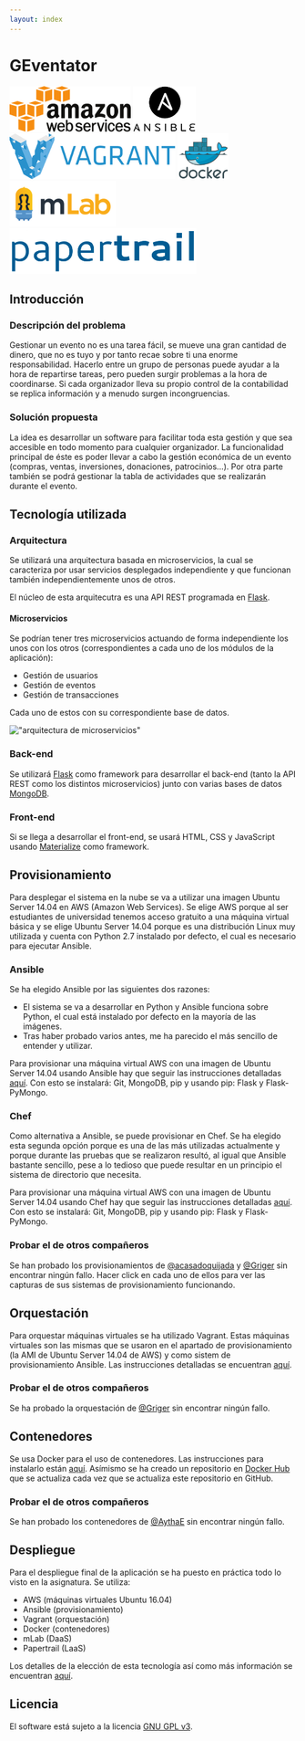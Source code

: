 ```yaml
---
layout: index
---
```


# GEventator

!["AWS"](img/tech/aws.png "AWS") !["Ansible"](img/tech/ansible.png "Ansible") !["Vagrant"](img/tech/vagrant.png "Vagrant") !["Docker"](img/tech/docker.png "Docker") !["mLab"](img/tech/mlab.png "mLab") !["Papertrail"](img/tech/papertrail.png "Papertrail")

## Introducción

### Descripción del problema

Gestionar un evento no es una tarea fácil, se mueve una gran cantidad de dinero, que no es tuyo y por tanto recae sobre ti una enorme responsabilidad. Hacerlo entre un grupo de personas puede ayudar a la hora de repartirse tareas, pero pueden surgir problemas a la hora de coordinarse. Si cada organizador lleva su propio control de la contabilidad se replica información y a menudo surgen incongruencias.

### Solución propuesta

La idea es desarrollar un software para facilitar toda esta gestión y que sea accesible en todo momento para cualquier organizador. La funcionalidad principal de éste es poder llevar a cabo la gestión económica de un evento (compras, ventas, inversiones, donaciones, patrocinios...). Por otra parte también se podrá gestionar la tabla de actividades que se realizarán durante el evento.

## Tecnología utilizada

### Arquitectura

Se utilizará una arquitectura basada en microservicios, la cual se caracteriza por usar servicios desplegados independiente y que funcionan también independientemente unos de otros.

El núcleo de esta arquitecutra es una API REST programada en [Flask](http://flask.pocoo.org/).

#### Microservicios

Se podrían tener tres microservicios actuando de forma independiente los unos con los otros (correspondientes a cada uno de los módulos de la aplicación):

- Gestión de usuarios
- Gestión de eventos
- Gestión de transacciones

Cada uno de estos con su correspondiente base de datos.

!["arquitectura de microservicios"](https://github.com/fblupi/GEventator/raw/gh-pages/img/microservicios.png)

### Back-end

Se utilizará [Flask](http://flask.pocoo.org/) como framework para desarrollar el back-end (tanto la API REST como los distintos microservicios) junto con varias bases de datos [MongoDB](https://www.mongodb.com/).

### Front-end

Si se llega a desarrollar el front-end, se usará HTML, CSS y JavaScript usando [Materialize](http://materializecss.com/) como framework.

## Provisionamiento

Para desplegar el sistema en la nube se va a utilizar una imagen Ubuntu Server 14.04 en AWS (Amazon Web Services). Se elige AWS porque al ser estudiantes de universidad tenemos acceso gratuito a una máquina virtual básica y se elige Ubuntu Server 14.04 porque es una distribución Linux muy utilizada y cuenta con Python 2.7 instalado por defecto, el cual es necesario para ejecutar Ansible.

### Ansible

Se ha elegido Ansible por las siguientes dos razones:

- El sistema se va a desarrollar en Python y Ansible funciona sobre Python, el cual está instalado por defecto en la mayoría de las imágenes.
- Tras haber probado varios antes, me ha parecido el más sencillo de entender y utilizar.

Para provisionar una máquina virtual AWS con una imagen de Ubuntu Server 14.04 usando Ansible hay que seguir las instrucciones detalladas [aquí](provision#ansible). Con esto se instalará: Git, MongoDB, pip y usando pip: Flask y Flask-PyMongo.

### Chef

Como alternativa a Ansible, se puede provisionar en Chef. Se ha elegido esta segunda opción porque es una de las más utilizadas actualmente y porque durante las pruebas que se realizaron resultó, al igual que Ansible bastante sencillo, pese a lo tedioso que puede resultar en un principio el sistema de directorio que necesita.

Para provisionar una máquina virtual AWS con una imagen de Ubuntu Server 14.04 usando Chef hay que seguir las instrucciones detalladas [aquí](provision#chef). Con esto se instalará: Git, MongoDB, pip y usando pip: Flask y Flask-PyMongo.

### Probar el de otros compañeros

Se han probado los provisionamientos de [@acasadoquijada](provision-otros#acasadoquijada) y [@Griger](provision-otros#griger) sin encontrar ningún fallo. Hacer click en cada uno de ellos para ver las capturas de sus sistemas de provisionamiento funcionando.

## Orquestación

Para orquestar máquinas virtuales se ha utilizado Vagrant. Estas máquinas virtuales son las mismas que se usaron en el apartado de provisionamiento (la AMI de Ubuntu Server 14.04 de AWS) y como sistem de provisionamiento Ansible. Las instrucciones detalladas se encuentran [aquí](orquestacion).

### Probar el de otros compañeros

Se ha probado la orquestación de [@Griger](orquestacion-otros) sin encontrar ningún fallo.

## Contenedores

Se usa Docker para el uso de contenedores. Las instrucciones para instalarlo están [aquí](contenedores.md). Asímismo se ha creado un repositorio en [Docker Hub](https://hub.docker.com/r/fblupi/geventator/) que se actualiza cada vez que se actualiza este repositorio en GitHub.

### Probar el de otros compañeros

Se han probado los contenedores de [@AythaE](contenedores-otros) sin encontrar ningún fallo.

## Despliegue

Para el despliegue final de la aplicación se ha puesto en práctica todo lo visto en la asignatura. Se utiliza:

- AWS (máquinas virtuales Ubuntu 16.04)
- Ansible (provisionamiento)
- Vagrant (orquestación)
- Docker (contenedores)
- mLab (DaaS)
- Papertrail (LaaS)

Los detalles de la elección de esta tecnología así como más información se encuentran [aquí](despliegue.md).

## Licencia

El software está sujeto a la licencia [GNU GPL v3](https://github.com/fblupi/master_informatica-CC/blob/master/LICENSE).
